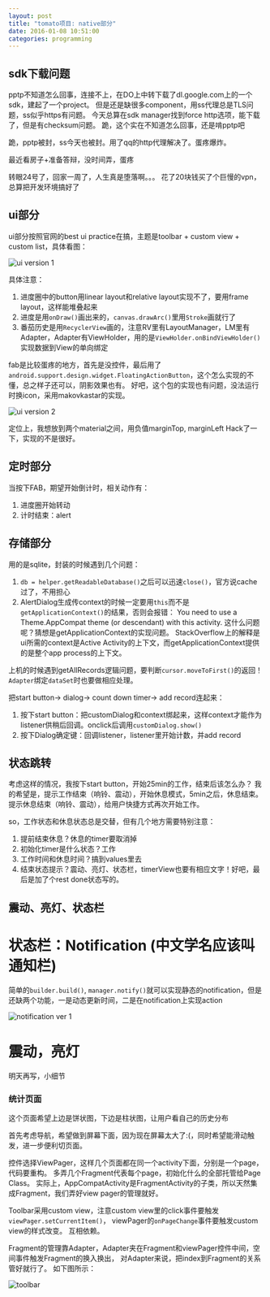 ```yaml
---
layout: post
title: "tomato项目: native部分"
date: 2016-01-08 10:51:00
categories: programming
---
```


## sdk下载问题
pptp不知道怎么回事，连接不上，在DO上中转下载了dl.google.com上的一个sdk，建起了一个project。
但是还是缺很多component，用ss代理总是TLS问题，ss似乎https有问题。
今天总算在sdk manager找到force http选项，能下载了，但是有checksum问题。
跪，这个实在不知道怎么回事，还是啃pptp吧

跪，pptp被封，ss今天也被封。用了qq的http代理解决了。蛋疼爆炸。

最近看房子+准备答辩，没时间弄，蛋疼

转眼24号了，回家一周了，人生真是堕落啊。。。 花了20块钱买了个巨慢的vpn，总算把开发环境搞好了

## ui部分
ui部分按照官网的best ui practice在搞，主题是toolbar + custom view + custom list，具体看图：

![ui version 1]({{site.url}}/assets/images/android_snap01.png)

具体注意：

1. 进度圈中的button用linear layout和relative layout实现不了，要用frame layout，这样能堆叠起来
2. 进度是用`onDraw()`画出来的，`canvas.drawArc()`里用`Stroke`画就行了
3. 番茄历史是用`RecyclerView`画的，注意RV里有LayoutManager，LM里有Adapter，Adapter有ViewHolder，用的是`ViewHolder.onBindViewHolder()`实现数据到View的单向绑定

fab是比较蛋疼的地方，首先是没控件，最后用了`android.support.design.widget.FloatingActionButton`，这个怎么实现的不懂，总之样子还可以，阴影效果也有。
好吧，这个包的实现也有问题，没法运行时换icon，采用makovkastar的实现。

![ui version 2]({{site.url}}/assets/images/android_snap02.png)

定位上，我想放到两个material之间，用负值marginTop, marginLeft Hack了一下，实现的不是很好。

## 定时部分
当按下FAB，期望开始倒计时，相关动作有：

1. 进度圈开始转动
2. 计时结束：alert

## 存储部分
用的是sqlite，封装的时候遇到几个问题：

1. `db = helper.getReadableDatabase()`之后可以迅速`close()`，官方说cache过了，不用担心
2. AlertDialog生成传context的时候一定要用`this`而不是`getApplicationContext()`的结果，否则会报错：
You need to use a Theme.AppCompat theme (or descendant) with this activity.
这什么问题呢？猜想是getApplicationContext的实现问题。
StackOverflow上的解释是ui所需的context是Active Activity的上下文，而getApplicationContext提供的是整个app process的上下文。

上机的时候遇到getAllRecords逻辑问题，要判断`cursor.moveToFirst()`的返回！`Adapter`绑定`dataSet`时也要做相应处理。

把start button-> dialog-> count down timer-> add record连起来：

1. 按下start button：把customDialog和context绑起来，这样context才能作为listener供稍后回调。onclick后调用`customDialog.show()`
2. 按下Dialog确定键：回调listener，listener里开始计数，并add record

## 状态跳转
考虑这样的情况，我按下start button，开始25min的工作，结束后该怎么办？
我的希望是，提示工作结束（响铃、震动），开始休息模式，5min之后，休息结束。
提示休息结束（响铃、震动），给用户快捷方式再次开始工作。

so，工作状态和休息状态总是交替，但有几个地方需要特别注意：

1. 提前结束休息？休息的timer要取消掉
2. 初始化timer是什么状态？工作
3. 工作时间和休息时间？搞到values里去
4. 结束状态提示？震动、亮灯、状态栏，timerView也要有相应文字！好吧，最后是加了个rest done状态写的。

## 震动、亮灯、状态栏

# 状态栏：Notification (中文学名应该叫通知栏)

简单的`builder.build()`, `manager.notify()`就可以实现静态的notification，但是还缺两个功能，一是动态更新时间，二是在notification上实现action

![notification ver 1]({{site.url}}/assets/images/android_notification.png)

# 震动，亮灯

明天再写，小细节

### 统计页面

这个页面希望上边是饼状图，下边是柱状图，让用户看自己的历史分布

首先考虑导航，希望做到屏幕下面，因为现在屏幕太大了:(，同时希望能滑动触发，进一步便利切页面。

控件选择ViewPager，这样几个页面都在同一个activity下面，分别是一个page，代码要重构。
多弄几个Fragment代表每个page，初始化什么的全部托管给Page Class。
实际上，AppCompatActivity是FragmentActivity的子类，所以天然集成Fragment，我们弄好view pager的管理就好。

Toolbar采用custom view，注意custom view里的click事件要触发`viewPager.setCurrentItem()`，
viewPager的`onPageChange`事件要触发custom view的样式改变。
互相依赖。

Fragment的管理靠Adapter，Adapter夹在Fragment和viewPager控件中间，空间事件触发Fragment的换入换出，
对Adapter来说，把index到Fragment的关系管好就行了。
如下图所示：

![toolbar]({{site.url}}/assets/images/android_toolbar.png)